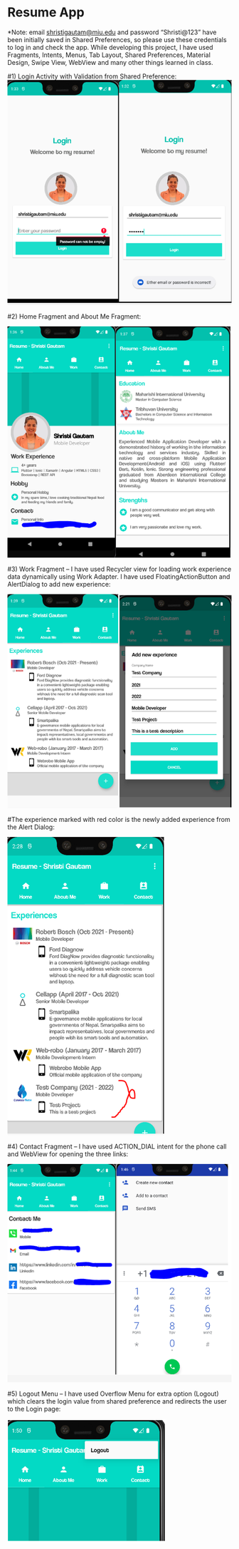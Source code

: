 # Resume App

*Note: email shristigautam@miu.edu and password “Shristi@123” have been initially saved in Shared Preferences, so please use these credentials to log in and check the app.
While developing this project, I have used Fragments, Intents, Menus, Tab Layout, Shared Preferences, Material Design, Swipe View, WebView and many other things learned in class.

#1)	Login Activity with Validation from Shared Preference:
![Login](https://github.com/shristigautam/Shristi_Resume/blob/master/app/src/main/res/drawable-v24/images/login.PNG)


#2)	Home Fragment and About Me Fragment:

![Home and About](https://github.com/shristigautam/Shristi_Resume/blob/master/app/src/main/res/drawable-v24/images/Home_and_Aboutme.PNG)
  

#3)	Work Fragment – I have used Recycler view for loading work experience data dynamically using Work Adapter. I have used FloatingActionButton and AlertDialog to add new experience: 

![Work](https://github.com/shristigautam/Shristi_Resume/blob/master/app/src/main/res/drawable-v24/images/Work.PNG)


#The experience marked with red color is the newly added experience from the Alert Dialog: 

![Work Added](https://github.com/shristigautam/Shristi_Resume/blob/master/app/src/main/res/drawable-v24/images/Work_added.PNG)


#4)	Contact Fragment – I have used ACTION_DIAL intent for the phone call and WebView for opening the three links: 

![Contact](https://github.com/shristigautam/Shristi_Resume/blob/master/app/src/main/res/drawable-v24/images/Contact%20Me.PNG)
  

#5)	Logout Menu – I have used Overflow Menu for extra option (Logout) which clears the login value from shared preference and redirects the user to the Login page:

 ![Logout](https://github.com/shristigautam/Shristi_Resume/blob/master/app/src/main/res/drawable-v24/images/Logout.PNG)
